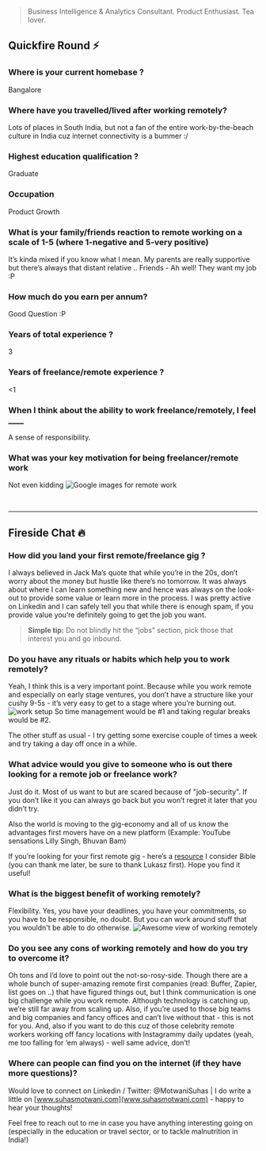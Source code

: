 > Business Intelligence & Analytics Consultant. Product Enthusiast. Tea lover.

## Quickfire Round ⚡️

### Where is your current homebase ?

Bangalore

### Where have you travelled/lived after working remotely?

Lots of places in South India, but not a fan of the entire work-by-the-beach culture in India cuz internet connectivity is a bummer :/

### Highest education qualification ?

Graduate

### Occupation

Product Growth

### What is your family/friends reaction to remote working on a scale of 1-5 (where 1-negative and 5-very positive)

It’s kinda mixed if you know what I mean. My parents are really supportive but there’s always that distant relative .. Friends - Ah well! They want my job :P

### How much do you earn per annum?

Good Question :P

### Years of total experience ?

3

### Years of freelance/remote experience ?

<1

### When I think about the ability to work freelance/remotely, I feel \_\_\_\_

A sense of responsibility.

### What was your key motivation for being freelancer/remote work

Not even kidding ![Google images for remote work](/interviews/inspiration-1024x263.png)

 

* * *

## Fireside Chat 🔥

### How did you land your first remote/freelance gig ?

I always believed in Jack Ma’s quote that while you’re in the 20s, don’t worry about the money but hustle like there’s no tomorrow. It was always about where I can learn something new and hence was always on the look-out to provide some value or learn more in the process. I was pretty active on Linkedin and I can safely tell you that while there is enough spam, if you provide value you’re definitely going to get the job you want.

> **Simple tip:** Do not blindly hit the “jobs” section, pick those that interest you and go inbound.

### Do you have any rituals or habits which help you to work remotely?

Yeah, I think this is a very important point. Because while you work remote and especially on early stage ventures, you don’t have a structure like your cushy 9-5s - it’s very easy to get to a stage where you’re burning out. ![work setup](/interviews/suhas_gear.png) So time management would be #1 and taking regular breaks would be #2.

The other stuff as usual - I try getting some exercise couple of times a week and try taking a day off once in a while.

### What advice would you give to someone who is out there looking for a remote job or freelance work?

Just do it. Most of us want to but are scared because of "job-security". If you don’t like it you can always go back but you won’t regret it later that you didn’t try.

Also the world is moving to the gig-economy and all of us know the advantages first movers have on a new platform (Example: YouTube sensations Lilly Singh, Bhuvan Bam)

If you’re looking for your first remote gig - here’s a [resource](https://github.com/lukasz-madon/awesome-remote-job) I consider Bible (you can thank me later, be sure to thank Lukasz first). Hope you find it useful!

### What is the biggest benefit of working remotely?

Flexibility. Yes, you have your deadlines, you have your commitments, so you have to be responsible, no doubt. But you can work around stuff that you wouldn't be able to do otherwise. ![Awesome view of working remotely](/interviews/suhas_laptop_view.png)

### Do you see any cons of working remotely and how do you try to overcome it?

Oh tons and I’d love to point out the not-so-rosy-side. Though there are a whole bunch of super-amazing remote first companies (read: Buffer, Zapier, list goes on ..) that have figured things out, but I think communication is one big challenge while you work remote. Although technology is catching up, we’re still far away from scaling up. Also, if you’re used to those big teams and big companies and fancy offices and can’t live without that - this is not for you. And, also if you want to do this cuz of those celebrity remote workers working off fancy locations with Instagrammy daily updates (yeah, me too falling for ‘em always) - well same advice, don’t!

### Where can people can find you on the internet (if they have more questions)?

Would love to connect on Linkedin / Twitter: @MotwaniSuhas | I do write a little on [www.suhasmotwani.com](www.suhasmotwani.com) - happy to hear your thoughts!

Feel free to reach out to me in case you have anything interesting going on (especially in the education or travel sector, or to tackle malnutrition in India!)
